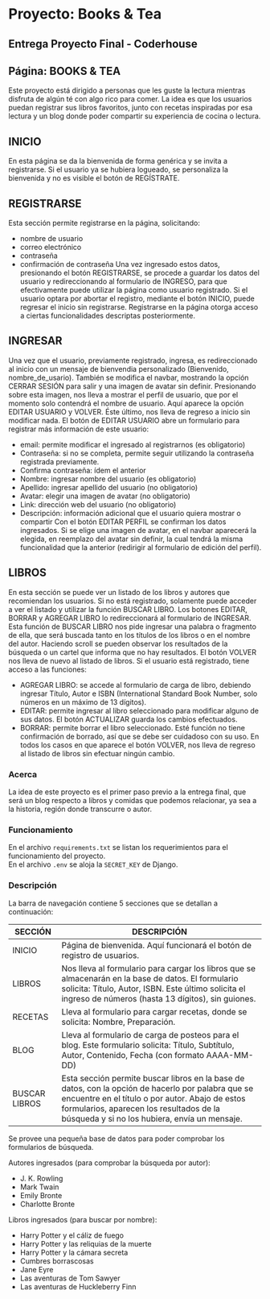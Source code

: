 # Proyecto:  Books & Tea

## Entrega Proyecto Final - Coderhouse

## Página: BOOKS & TEA
Este proyecto está dirigido a personas que les guste la lectura mientras 
disfruta de algún té con algo rico para comer.
La idea es que los usuarios puedan registrar sus libros favoritos, junto con
recetas inspiradas por esa lectura y un blog donde poder compartir su 
experiencia de cocina o lectura.

## INICIO
En esta página se da la bienvenida de forma genérica y se invita a registrarse.
Si el usuario ya se hubiera logueado, se personaliza la bienvenida y no es visible el botón de REGÍSTRATE.

## REGISTRARSE
Esta sección permite registrarse en la página, solicitando:
- nombre de usuario
- correo electrónico
- contraseña
- confirmación de contraseña
Una vez ingresado estos datos, presionando el botón REGISTRARSE, se procede a guardar los datos del usuario y redireccionando al formulario de INGRESO, para que efectivamente puede utilizar la página como usuario registrado.
Si el usuario optara por abortar el registro, mediante el botón INICIO, puede regresar el inicio sin registrarse.
Registrarse en la página otorga acceso a ciertas funcionalidades descriptas posteriormente.

## INGRESAR
Una vez que el usuario, previamente registrado, ingresa, es redireccionado al inicio con un mensaje de bienvendia personalizado (Bienvenido, nombre_de_usario). También se modifica el navbar, mostrando la opción CERRAR SESIÓN para salir y una imagen de avatar sin definir. Presionando sobre esta imagen, nos lleva a mostrar el perfil de usuario, que por el momento solo contendrá el nombre de usuario.
Aquí aparece la opción EDITAR USUARIO y VOLVER. Éste último, nos lleva de regreso a inicio sin modificar nada.
El botón de EDITAR USUARIO abre un formulario para registrar más información de este usuario:
- email: permite modificar el ingresado al registrarnos (es obligatorio)
- Contraseña: si no se completa, permite seguir utilizando la contraseña registrada previamente.
- Confirma contraseña: ídem el anterior
- Nombre: ingresar nombre del usuario (es obligatorio)
- Apellido: ingresar apellido del usuario (no obligatorio)
- Avatar: elegir una imagen de avatar (no obligatorio)
- Link: dirección web del usuario (no obligatorio)
- Descripción: información adicional que el usuario quiera mostrar o compartir
Con el botón EDITAR PERFIL se confirman los datos ingresados.
Si se elige una imagen de avatar, en el navbar aparecerá la elegida, en reemplazo del avatar sin definir, la cual tendrá la misma funcionalidad que la anterior (redirigir al formulario de edición del perfil).

## LIBROS
En esta sección se puede ver un listado de los libros y autores que recomiendan los usuarios.
Si no está registrado, solamente puede acceder a ver el listado y utilizar la función BUSCAR LIBRO. Los botones EDITAR, BORRAR y AGREGAR LIBRO lo redireccionará al formulario de INGRESAR.
Esta función de BUSCAR LIBRO nos pide ingresar una palabra o fragmento de ella, que será buscada tanto en los títulos de los libros o en el nombre del autor. Haciendo scroll se pueden observar los resultados de la búsqueda o un cartel que informa que no hay resultados.
El botón VOLVER nos lleva de nuevo al listado de libros.
Si el usuario está registrado, tiene acceso a las funciones:
- AGREGAR LIBRO: se accede al formulario de carga de libro, debiendo ingresar Título, Autor e ISBN (International Standard Book Number, solo números en un máximo de 13 dígitos).
- EDITAR: permite ingresar al libro seleccionado para modificar alguno de sus datos. El botón ACTUALIZAR guarda los cambios efectuados.
- BORRAR: permite borrar el libro seleccionado. Esté función no tiene confirmación de borrado, así que se debe ser cuidadoso con su uso.
En todos los casos en que aparece el botón VOLVER, nos lleva de regreso al listado de libros sin efectuar ningún cambio.

### Acerca
La idea de este proyecto es el primer paso previo a la entrega final, que será 
un blog respecto a libros y comidas que podemos relacionar, ya sea a la historia,
región donde transcurre o autor. 

### Funcionamiento  
En el archivo `requirements.txt` se listan los requerimientos para el 
funcionamiento del proyecto.  
En el archivo `.env` se aloja la `SECRET_KEY` de Django.  

### Descripción
La barra de navegación contiene 5 secciones que se detallan a continuación:

| SECCIÓN | DESCRIPCIÓN |
| -- | -- |
| INICIO | Página de bienvenida.  Aquí funcionará el botón de registro de usuarios.  
| LIBROS | Nos lleva al formulario para cargar los libros que se almacenarán en la base de datos. El formulario solicita: Título, Autor,  ISBN. Este último solicita el ingreso de números (hasta 13 dígitos), sin guiones.  |
| RECETAS | Lleva al formulario para cargar recetas, donde se solicita: Nombre, Preparación. |
| BLOG | Lleva al formulario de carga de posteos para el blog. Este formulario solicita: Título, Subtítulo, Autor, Contenido, Fecha (con formato AAAA-MM-DD)  |
| BUSCAR LIBROS | Esta sección permite buscar libros en la base de datos, con la opción de hacerlo por palabra que se encuentre en el título o por autor.  Abajo de estos formularios, aparecen los resultados de la búsqueda y si no los hubiera, envía un mensaje.  

Se provee una pequeña base de datos para poder comprobar los formularios de búsqueda.  

Autores ingresados (para comprobar la búsqueda por autor):  
- J. K. Rowling
- Mark Twain
- Emily Bronte
- Charlotte Bronte  

Libros ingresados (para buscar por nombre):  
- Harry Potter y el cáliz de fuego
- Harry Potter y las reliquias de la muerte
- Harry Potter y la cámara secreta
- Cumbres borrascosas
- Jane Eyre
- Las aventuras de Tom Sawyer
- Las aventuras de Huckleberry Finn

